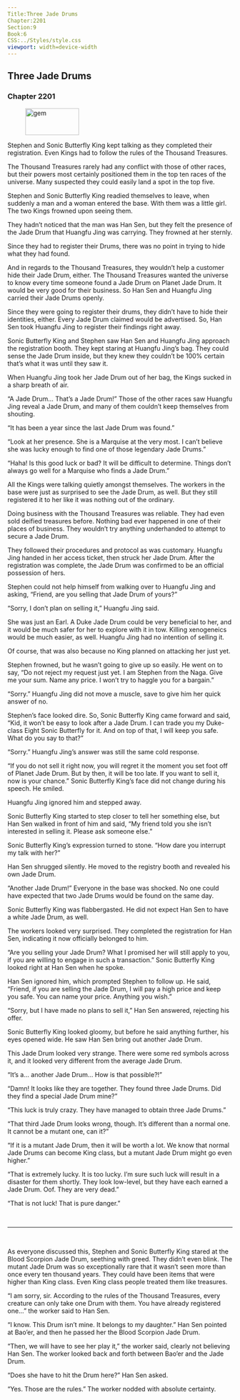 ```yaml
---
Title:Three Jade Drums 
Chapter:2201 
Section:9 
Book:6 
CSS:../Styles/style.css 
viewport: width=device-width
---
```

  
## Three Jade Drums
### Chapter 2201
  
<figure>
	<img src="../Images/gem.gif" alt="gem" id="gem" width="120" height="60" />
</figure>
  

  
Stephen and Sonic Butterfly King kept talking as they completed their registration. Even Kings had to follow the rules of the Thousand Treasures.

The Thousand Treasures rarely had any conflict with those of other races, but their powers most certainly positioned them in the top ten races of the universe. Many suspected they could easily land a spot in the top five.

Stephen and Sonic Butterfly King readied themselves to leave, when suddenly a man and a woman entered the base. With them was a little girl. The two Kings frowned upon seeing them.

They hadn’t noticed that the man was Han Sen, but they felt the presence of the Jade Drum that Huangfu Jing was carrying. They frowned at her sternly.

Since they had to register their Drums, there was no point in trying to hide what they had found.

And in regards to the Thousand Treasures, they wouldn’t help a customer hide their Jade Drum, either. The Thousand Treasures wanted the universe to know every time someone found a Jade Drum on Planet Jade Drum. It would be very good for their business. So Han Sen and Huangfu Jing carried their Jade Drums openly.

Since they were going to register their drums, they didn’t have to hide their identities, either. Every Jade Drum claimed would be advertised. So, Han Sen took Huangfu Jing to register their findings right away.

Sonic Butterfly King and Stephen saw Han Sen and Huangfu Jing approach the registration booth. They kept staring at Huangfu Jing’s bag. They could sense the Jade Drum inside, but they knew they couldn’t be 100% certain that’s what it was until they saw it.

When Huangfu Jing took her Jade Drum out of her bag, the Kings sucked in a sharp breath of air.

“A Jade Drum… That’s a Jade Drum!” Those of the other races saw Huangfu Jing reveal a Jade Drum, and many of them couldn’t keep themselves from shouting.

“It has been a year since the last Jade Drum was found.”

“Look at her presence. She is a Marquise at the very most. I can’t believe she was lucky enough to find one of those legendary Jade Drums.”

“Haha! Is this good luck or bad? It will be difficult to determine. Things don’t always go well for a Marquise who finds a Jade Drum.”

All the Kings were talking quietly amongst themselves. The workers in the base were just as surprised to see the Jade Drum, as well. But they still registered it to her like it was nothing out of the ordinary.

Doing business with the Thousand Treasures was reliable. They had even sold deified treasures before. Nothing bad ever happened in one of their places of business. They wouldn’t try anything underhanded to attempt to secure a Jade Drum.

They followed their procedures and protocol as was customary. Huangfu Jing handed in her access ticket, then struck her Jade Drum. After the registration was complete, the Jade Drum was confirmed to be an official possession of hers.

Stephen could not help himself from walking over to Huangfu Jing and asking, “Friend, are you selling that Jade Drum of yours?”

“Sorry, I don’t plan on selling it,” Huangfu Jing said.

She was just an Earl. A Duke Jade Drum could be very beneficial to her, and it would be much safer for her to explore with it in tow. Killing xenogeneics would be much easier, as well. Huangfu Jing had no intention of selling it.

Of course, that was also because no King planned on attacking her just yet.

Stephen frowned, but he wasn’t going to give up so easily. He went on to say, “Do not reject my request just yet. I am Stephen from the Naga. Give me your sum. Name any price. I won’t try to haggle you for a bargain.”

“Sorry.” Huangfu Jing did not move a muscle, save to give him her quick answer of no.

Stephen’s face looked dire. So, Sonic Butterfly King came forward and said, “Kid, it won’t be easy to look after a Jade Drum. I can trade you my Duke-class Eight Sonic Butterfly for it. And on top of that, I will keep you safe. What do you say to that?”

“Sorry.” Huangfu Jing’s answer was still the same cold response.

“If you do not sell it right now, you will regret it the moment you set foot off of Planet Jade Drum. But by then, it will be too late. If you want to sell it, now is your chance.” Sonic Butterfly King’s face did not change during his speech. He smiled.

Huangfu Jing ignored him and stepped away.

Sonic Butterfly King started to step closer to tell her something else, but Han Sen walked in front of him and said, “My friend told you she isn’t interested in selling it. Please ask someone else.”

Sonic Butterfly King’s expression turned to stone. “How dare you interrupt my talk with her?”

Han Sen shrugged silently. He moved to the registry booth and revealed his own Jade Drum.

“Another Jade Drum!” Everyone in the base was shocked. No one could have expected that two Jade Drums would be found on the same day.

Sonic Butterfly King was flabbergasted. He did not expect Han Sen to have a white Jade Drum, as well.

The workers looked very surprised. They completed the registration for Han Sen, indicating it now officially belonged to him.

“Are you selling your Jade Drum? What I promised her will still apply to you, if you are willing to engage in such a transaction.” Sonic Butterfly King looked right at Han Sen when he spoke.

Han Sen ignored him, which prompted Stephen to follow up. He said, “Friend, if you are selling the Jade Drum, I will pay a high price and keep you safe. You can name your price. Anything you wish.”

“Sorry, but I have made no plans to sell it,” Han Sen answered, rejecting his offer.

Sonic Butterfly King looked gloomy, but before he said anything further, his eyes opened wide. He saw Han Sen bring out another Jade Drum.

This Jade Drum looked very strange. There were some red symbols across it, and it looked very different from the average Jade Drum.

“It’s a… another Jade Drum… How is that possible?!”

“Damn! It looks like they are together. They found three Jade Drums. Did they find a special Jade Drum mine?”

“This luck is truly crazy. They have managed to obtain three Jade Drums.”

“That third Jade Drum looks wrong, though. It’s different than a normal one. It cannot be a mutant one, can it?”

“If it is a mutant Jade Drum, then it will be worth a lot. We know that normal Jade Drums can become King class, but a mutant Jade Drum might go even higher.”

“That is extremely lucky. It is too lucky. I’m sure such luck will result in a disaster for them shortly. They look low-level, but they have each earned a Jade Drum. Oof. They are very dead.”

“That is not luck! That is pure danger.”

<br>

*****

<br>

As everyone discussed this, Stephen and Sonic Butterfly King stared at the Blood Scorpion Jade Drum, seething with greed. They didn’t even blink. The mutant Jade Drum was so exceptionally rare that it wasn’t seen more than once every ten thousand years. They could have been items that were higher than King class. Even King class people treated them like treasures.

“I am sorry, sir. According to the rules of the Thousand Treasures, every creature can only take one Drum with them. You have already registered one…” the worker said to Han Sen.

“I know. This Drum isn’t mine. It belongs to my daughter.” Han Sen pointed at Bao’er, and then he passed her the Blood Scorpion Jade Drum.

“Then, we will have to see her play it,” the worker said, clearly not believing Han Sen. The worker looked back and forth between Bao’er and the Jade Drum.

“Does she have to hit the Drum here?” Han Sen asked.

“Yes. Those are the rules.” The worker nodded with absolute certainty.